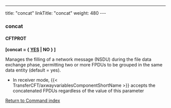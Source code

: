 ---
title: "concat"
linkTitle: "concat"
weight: 480
---<span id="concat"></span>

### concat

#### CFTPROT

****[concat = { <u>YES</u> &#124; NO } ]****

Manages the filling of a network message (NSDU) during the file data
exchange phase, permitting two or more FPDUs to be grouped in the same
data entity (default = yes).

- In receiver mode, {{< TransferCFT/axwayvariablesComponentShortName >}} accepts
    the concatenated FPDUs regardless of the value of this parameter

[Return to Command index](../../)
